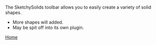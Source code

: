 The SketchySolids toolbar allows you to easily create a variety of solid shapes.
  * More shapes will added.
  * May be spit off into its own plugin.

[Home](http://code.google.com/p/sketchyphysics/)